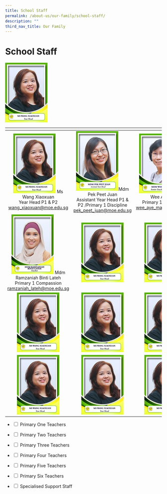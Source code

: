 ```yaml
---
title: School Staff
permalink: /about-us/our-family/school-staff/
description: ""
third_nav_title: Our Family
---
```

# School Staff

<td width="250px" style="text-align: center;"><img src="/images/About%20us/School%20Staff/p1_0.png"> <a href=""></a></td>

<table width="750px">
<thead>
  <tr>
    <th width="250px"></th>
    <th width="250px"></th>
    <th width="250px"></th>
  </tr>
</thead>
<tbody>
  <tr>
    <td width="250px" style="text-align: center;"><img src="/images/About%20us/School%20Staff/p1_0.png"> Ms Wang Xiaoxuan<br>Year Head P1 & P2<br><a href="mailto:wang_xiaoxuan@moe.edu.sg">wang_xiaoxuan@moe.edu.sg</a></td>
	  <td width="250px" style="text-align: center;"><img src="/images/About%20us/School%20Staff/p1_1.png">Mdm Pek Peet Juan<br>Assistant Year Head P1 & P2 /Primary 1 Discipline<br><a href="mailto:pek_peet_juan@moe.edu.sg">pek_peet_juan@moe.edu.sg</a></td>
    <td width="250px" style="text-align: center;"><img src="/images/About%20us/School%20Staff/p1_2.png">Mdm Wee Aye Maye<br>Primary 1 Compassion<br><a href="mailto:wee_aye_maye@moe.edu.sg">wee_aye_maye@moe.edu.sg</a></td>
  </tr>
   <tr>
    <td width="250px" style="text-align: center;"><img src="/images/About%20us/School%20Staff/p1_3.png"> Mdm Ramzaniah Binti Lateh<br>Primary 1 Compassion<br><a href="mailto:ramzaniah_lateh@moe.edu.sg">ramzaniah_lateh@moe.edu.sg</a></td>
    <td width="250px" style="text-align: center;"><img src="/images/About%20us/School%20Staff/p1_0.png"> <a href=""></a></td>
    <td width="250px" style="text-align: center;"><img src="/images/About%20us/School%20Staff/p1_0.png"> <a href=""></a></td>
  </tr>
	  <tr>
    <td width="250px" style="text-align: center;"> <img src="/images/About%20us/School%20Staff/p1_0.png"> <a href=""></a></td>
    <td width="250px" style="text-align: center;"><img src="/images/About%20us/School%20Staff/p1_0.png"> <a href=""></a></td>
    <td width="250px" style="text-align: center;"><img src="/images/About%20us/School%20Staff/p1_0.png"> <a href=""></a></td>
  </tr>
		<tr>
    <td width="250px" style="text-align: center;"><img src="/images/About%20us/School%20Staff/p1_0.png"> <a href=""></a></td>
    <td width="250px" style="text-align: center;"><img src="/images/About%20us/School%20Staff/p1_0.png"> <a href=""></a></td>
    <td width="250px" style="text-align: center;"><img src="/images/About%20us/School%20Staff/p1_0.png"> <a href=""></a></td>
  </tr>
</tbody>
</table>

<ul class="jekyllcodex_accordion">
<li>
  <input id="accordion1" type="checkbox">
  <label for="accordion1">Primary One Teachers</label>
    <div>
      <p>

</p>	
  </div>
	</li>
<li>
    <input id="accordion2" type="checkbox">
    <label for="accordion2">Primary Two Teachers</label>
    <div>
      <p></p>	
  </div>
	</li>
    
<li>
    <input id="accordion3" type="checkbox">
    <label for="accordion3">Primary Three Teachers</label>
    <div>
      <p>

</p>	
  </div>
	</li>
	
<li>
    <input id="accordion4" type="checkbox">
    <label for="accordion4">Primary Four Teachers</label>
    <div>
      <p>

</p>	
  </div>
	</li>
	
<li>
    <input id="accordion5" type="checkbox">
    <label for="accordion5">Primary Five Teachers</label>
    <div>
      <p>

</p>	
  </div>
	</li>
	
<li>
    <input id="accordion6" type="checkbox">
    <label for="accordion6">Primary Six Teachers</label>
    <div>
      <p>

</p>	
  </div>
	</li>
	
	
<li>
  <input id="accordion7" type="checkbox">
  <label for="accordion7">Specialised Support Staff</label>
    <div>
      <p>

</p>	
  </div>
	</li>
	
</ul>